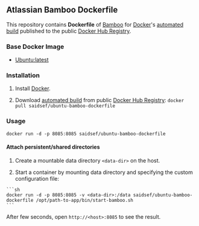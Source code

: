 ## Atlassian Bamboo Dockerfile


This repository contains **Dockerfile** of [Bamboo](https://www.atlassian.com/software/bamboo/download) for [Docker](https://www.docker.com/)'s [automated build](https://registry.hub.docker.com/u/dockerfile/elasticsearch/) published to the public [Docker Hub Registry](https://registry.hub.docker.com/).


### Base Docker Image

* [Ubuntu:latest](http://www.docker.com/)


### Installation

1. Install [Docker](https://www.docker.com/).

2. Download [automated build](https://registry.hub.docker.com/u/dockerfile/elasticsearch/) from public [Docker Hub Registry](https://registry.hub.docker.com/): `docker pull saidsef/ubuntu-bamboo-dockerfile`

### Usage

    docker run -d -p 8085:8085 saidsef/ubuntu-bamboo-dockerfile

#### Attach persistent/shared directories

  1. Create a mountable data directory `<data-dir>` on the host.

  2. Start a container by mounting data directory and specifying the custom configuration file:

    ```sh
    docker run -d -p 8085:8085 -v <data-dir>:/data saidsef/ubuntu-bamboo-dockerfile /opt/path-to-app/bin/start-bamboo.sh
    ```

After few seconds, open `http://<host>:8085` to see the result.